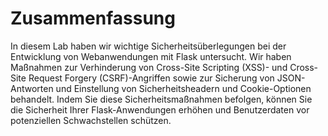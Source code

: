 # Zusammenfassung

In diesem Lab haben wir wichtige Sicherheitsüberlegungen bei der Entwicklung von Webanwendungen mit Flask untersucht. Wir haben Maßnahmen zur Verhinderung von Cross-Site Scripting (XSS)- und Cross-Site Request Forgery (CSRF)-Angriffen sowie zur Sicherung von JSON-Antworten und Einstellung von Sicherheitsheadern und Cookie-Optionen behandelt. Indem Sie diese Sicherheitsmaßnahmen befolgen, können Sie die Sicherheit Ihrer Flask-Anwendungen erhöhen und Benutzerdaten vor potenziellen Schwachstellen schützen.
